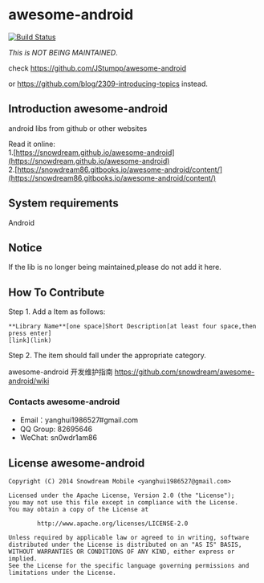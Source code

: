 # awesome-android
[![Build Status](https://travis-ci.org/snowdream/awesome-android.svg?branch=master)](https://travis-ci.org/snowdream/awesome-android)

 *This is NOT BEING MAINTAINED*.
 
 check https://github.com/JStumpp/awesome-android 
 
 or https://github.com/blog/2309-introducing-topics instead.
 
## Introduction awesome-android
android libs from github or other websites 

Read it online:       
1.[https://snowdream.github.io/awesome-android](https://snowdream.github.io/awesome-android)             
2.[https://snowdream86.gitbooks.io/awesome-android/content/](https://snowdream86.gitbooks.io/awesome-android/content/)

## System requirements
Android

## Notice
If the lib is no longer being maintained,please do not add it here.

## How To Contribute
Step 1. Add a Item as follows:
```
**Library Name**[one space]Short Description[at least four space,then press enter]
[link](link)
```

Step 2. The item should fall under the appropriate category.

awesome-android 开发维护指南 https://github.com/snowdream/awesome-android/wiki

### Contacts awesome-android
* Email：yanghui1986527#gmail.com
* QQ Group: 82695646     
* WeChat:  sn0wdr1am86      

## License awesome-android
```
Copyright (C) 2014 Snowdream Mobile <yanghui1986527@gmail.com>

Licensed under the Apache License, Version 2.0 (the "License");
you may not use this file except in compliance with the License.
You may obtain a copy of the License at

        http://www.apache.org/licenses/LICENSE-2.0

Unless required by applicable law or agreed to in writing, software
distributed under the License is distributed on an "AS IS" BASIS,
WITHOUT WARRANTIES OR CONDITIONS OF ANY KIND, either express or implied.
See the License for the specific language governing permissions and
limitations under the License.
```
